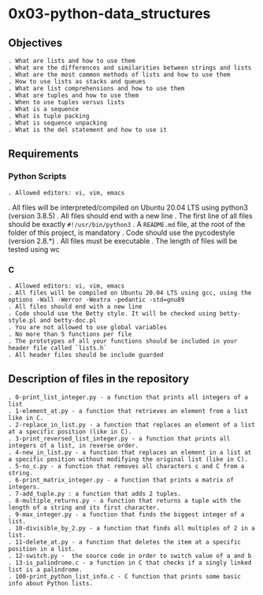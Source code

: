 # 0x03-python-data_structures

## Objectives

	. What are lists and how to use them
	. What are the differences and similarities between strings and lists
	. What are the most common methods of lists and how to use them
	. How to use lists as stacks and queues
	. What are list comprehensions and how to use them
	. What are tuples and how to use them
	. When to use tuples versus lists
	. What is a sequence
	. What is tuple packing
	. What is sequence unpacking
	. What is the del statement and how to use it

## Requirements

### Python Scripts

	. Allowed editors: vi, vim, emacs
. All files will be interpreted/compiled on Ubuntu 20.04 LTS using python3 (version 3.8.5)
	. All files should end with a new line
	. The first line of all files should be exactly `#!/usr/bin/python3`
	. A `README.md` file, at the root of the folder of this project, is mandatory
. Code should use the pycodestyle (version 2.8.*)
	. All files must be executable
	. The length of files will be tested using wc

### C

	. Allowed editors: vi, vim, emacs
	. All files will be compiled on Ubuntu 20.04 LTS using gcc, using the options -Wall -Werror -Wextra -pedantic -std=gnu89
	. All files should end with a new line
	. Code should use the Betty style. It will be checked using betty-style.pl and betty-doc.pl
	. You are not allowed to use global variables
	. No more than 5 functions per file
	. The prototypes of all your functions should be included in your header file called `lists.h`
	. All header files should be include guarded

## Description of files in the repository

	. 0-print_list_integer.py - a function that prints all integers of a list
	. 1-element_at.py - a function that retrieves an element from a list like in C.
	. 2-replace_in_list.py - a function that replaces an element of a list at a specific position (like in C).
	. 3-print_reversed_list_integer.py - a function that prints all integers of a list, in reverse order.
	. 4-new_in_list.py - a function that replaces an element in a list at a specific position without modifying the original list (like in C).
	. 5-no_c.py - a function that removes all characters c and C from a string.
	. 6-print_matrix_integer.py - a function that prints a matrix of integers.
	. 7-add_tuple.py : a function that adds 2 tuples.
	. 8-multiple_returns.py - a function that returns a tuple with the length of a string and its first character.
	. 9-max_integer.py - a function that finds the biggest integer of a list.
	. 10-divisible_by_2.py - a function that finds all multiples of 2 in a list.
	. 11-delete_at.py - a function that deletes the item at a specific position in a list.
	. 12-switch.py -  the source code in order to switch value of a and b
	. 13-is_palindrome.c - a function in C that checks if a singly linked list is a palindrome.
	. 100-print_python_list_info.c - C function that prints some basic info about Python lists.
